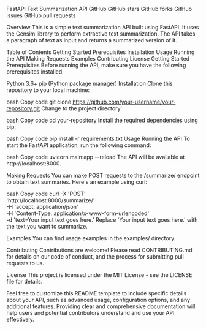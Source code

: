 FastAPI Text Summarization API
GitHub
GitHub stars
GitHub forks
GitHub issues
GitHub pull requests

Overview
This is a simple text summarization API built using FastAPI. It uses the Gensim library to perform extractive text summarization. The API takes a paragraph of text as input and returns a summarized version of it.

Table of Contents
Getting Started
Prerequisites
Installation
Usage
Running the API
Making Requests
Examples
Contributing
License
Getting Started
Prerequisites
Before running the API, make sure you have the following prerequisites installed:

Python 3.6+
pip (Python package manager)
Installation
Clone this repository to your local machine:

bash
Copy code
git clone https://github.com/your-username/your-repository.git
Change to the project directory:

bash
Copy code
cd your-repository
Install the required dependencies using pip:

bash
Copy code
pip install -r requirements.txt
Usage
Running the API
To start the FastAPI application, run the following command:

bash
Copy code
uvicorn main:app --reload
The API will be available at http://localhost:8000.

Making Requests
You can make POST requests to the /summarize/ endpoint to obtain text summaries. Here's an example using curl:

bash
Copy code
curl -X 'POST' \
  'http://localhost:8000/summarize/' \
  -H 'accept: application/json' \
  -H 'Content-Type: application/x-www-form-urlencoded' \
  -d 'text=Your input text goes here.'
Replace 'Your input text goes here.' with the text you want to summarize.

Examples
You can find usage examples in the examples/ directory.

Contributing
Contributions are welcome! Please read CONTRIBUTING.md for details on our code of conduct, and the process for submitting pull requests to us.

License
This project is licensed under the MIT License - see the LICENSE file for details.

Feel free to customize this README template to include specific details about your API, such as advanced usage, configuration options, and any additional features. Providing clear and comprehensive documentation will help users and potential contributors understand and use your API effectively.
